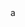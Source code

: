 
<script 
type="text/javascript"
src="https://cdnjs.cloudflare.com/ajax/libs/p5.js/0.5.11/p5.min.js"></script>
<script 
type="text/javascript">
	function setup() {
		const myCanvas = createCanvas(400, 400);
		myCanvas.parent('canvasDiv');
	}
	
	function draw() {
		background(220);
		rect(100, 100, 200, 200)
	}
</script>
<div id="canvasDiv"></div>a